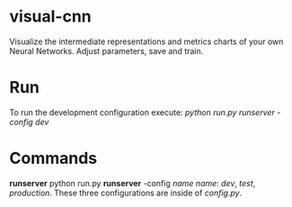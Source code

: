 # visual-cnn
Visualize the intermediate representations and metrics charts of your own Neural Networks. Adjust parameters, save and train.

# Run
To run the development configuration execute: *python run.py runserver -config dev*

# Commands
**runserver**
python run.py **runserver** -config *name*
*name*: *dev*, *test*, *production*.
These three configurations are inside of *config.py*.
